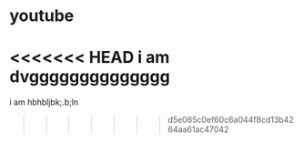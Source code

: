 # youtube
<<<<<<< HEAD
i am 
dvgggggggggggggg
=======
i am  hbhbljbk;.b;ln 
>>>>>>> d5e065c0ef60c6a044f8cd13b4264aa61ac47042
